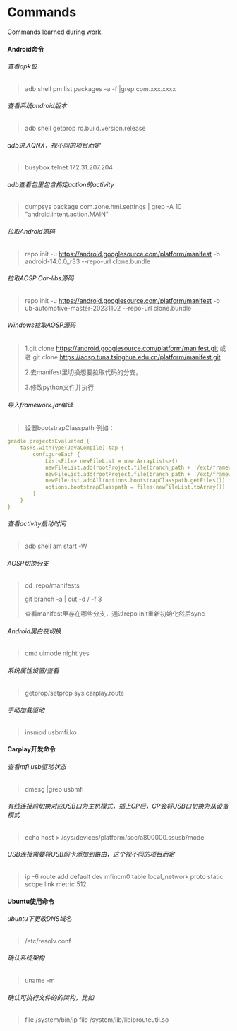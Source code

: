 # Commands
Commands learned during work.



#### Android命令

###### 查看apk包

> adb shell pm list packages -a -f |grep com.xxx.xxxx



###### 查看系统android版本

> adb shell getprop ro.build.version.release



###### adb进入QNX，视不同的项目而定

> busybox telnet 172.31.207.204



###### adb查看包里包含指定action的activity

> dumpsys package com.zone.hmi.settings | grep -A 10 "android.intent.action.MAIN"



###### 拉取Android源码

> repo init -u https://android.googlesource.com/platform/manifest -b android-14.0.0_r33 --repo-url clone.bundle



###### 拉取AOSP Car-libs源码

> repo init -u https://android.googlesource.com/platform/manifest -b ub-automotive-master-20231102 --repo-url clone.bundle



###### Windows拉取AOSP源码

> 1.git clone https://android.googlesource.com/platform/manifest.git 或者 git clone https://aosp.tuna.tsinghua.edu.cn/platform/manifest.git
>
> 2.去manifest里切换想要拉取代码的分支。
>
> 3.修改python文件并执行



###### 导入framework.jar编译

> 设置bootstrapClasspath
> 例如：

```yaml
gradle.projectsEvaluated {
    tasks.withType(JavaCompile).tap {
        configureEach {
            List<File> newFileList = new ArrayList<>()
            newFileList.add(rootProject.file(branch_path + '/ext/framework-bluetooth.jar'))
            newFileList.add(rootProject.file(branch_path + '/ext/framework-wifi.jar'))
            newFileList.addAll(options.bootstrapClasspath.getFiles())
            options.bootstrapClasspath = files(newFileList.toArray())
        }
    }
}
```



###### 查看activity启动时间

> adb shell am start -W <Activity>



###### AOSP切换分支

> cd .repo/manifests
>
> git branch -a | cut -d / -f 3
>
> 查看manifest里存在哪些分支，通过repo init重新初始化然后sync



###### Android黑白夜切换

> cmd uimode night yes



###### 系统属性设置/查看

> getprop/setprop sys.carplay.route



###### 手动加载驱动

> insmod usbmfi.ko





#### Carplay开发命令

###### 查看mfi usb驱动状态

> dmesg |grep usbmfi



###### 有线连接前切换对应USB口为主机模式，插上CP后，CP会将USB口切换为从设备模式

> echo host > /sys/devices/platform/soc/a800000.ssusb/mode



###### USB连接需要将USB网卡添加到路由，这个视不同的项目而定

> ip -6 route add default dev mfincm0 table local_network proto static scope link metric 512





#### Ubuntu使用命令

###### ubuntu下更改DNS域名

> /etc/resolv.conf



###### 确认系统架构

> uname -m



###### 确认可执行文件的的架构，比如

> file /system/bin/ip
> file /system/lib/libiprouteutil.so
